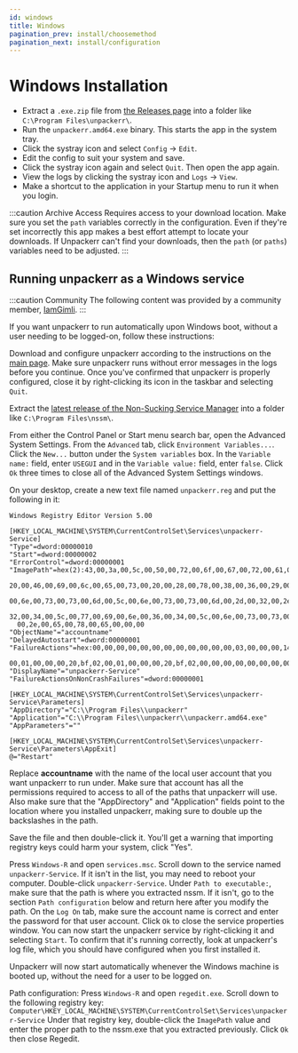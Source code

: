 ```yaml
---
id: windows
title: Windows
pagination_prev: install/choosemethod
pagination_next: install/configuration
---
```


# Windows Installation

- Extract a `.exe.zip` file from [the Releases page](https://github.com/Unpackerr/unpackerr/releases)
  into a folder like `C:\Program Files\unpackerr\`.
- Run the `unpackerr.amd64.exe` binary. This starts the app in the system tray.
- Click the systray icon and select `Config` -> `Edit`.
- Edit the config to suit your system and save.
- Click the systray icon again and select `Quit`. Then open the app again.
- View the logs by clicking the systray icon and `Logs` -> `View`.
- Make a shortcut to the application in your Startup menu to run it when you login.

:::caution Archive Access
Requires access to your download location.
Make sure you set the `path` variables correctly in the configuration.
Even if they're set incorrectly this app makes a best effort attempt to
locate your downloads. If Unpackerr can't find your downloads, then the
`path` (or `paths`) variables need to be adjusted.
:::

## Running unpackerr as a Windows service

:::caution Community
The following content was provided by a community member, [IamGimli](https://github.com/IamGimli).
:::

If you want unpackerr to run automatically upon Windows boot,
without a user needing to be logged-on, follow these instructions:

Download and configure unpackerr according to the instructions on the
[main page](https://github.com/davidnewhall/unpackerr).
Make sure unpackerr runs without error messages in the logs before you continue.
Once you've confirmed that unpackerr is properly configured, close it by
right-clicking its icon in the taskbar and selecting `Quit`.

Extract the [latest release of the Non-Sucking Service Manager](https://nssm.cc/download)
into a folder like  `C:\Program Files\nssm\`.

From either the Control Panel or Start menu search bar, open the Advanced System Settings.
From the `Advanced` tab, click `Environment Variables...`. Click the `New...` button
under the `System variables` box. In the `Variable name:` field, enter `USEGUI` and
in the `Variable value:` field, enter `false`. Click `Ok` three times to close all
of the Advanced System Settings windows.

On your desktop, create a new text file named `unpackerr.reg` and put the following in it:

```text
Windows Registry Editor Version 5.00

[HKEY_LOCAL_MACHINE\SYSTEM\CurrentControlSet\Services\unpackerr-Service]
"Type"=dword:00000010
"Start"=dword:00000002
"ErrorControl"=dword:00000001
"ImagePath"=hex(2):43,00,3a,00,5c,00,50,00,72,00,6f,00,67,00,72,00,61,00,6d,00,\
  20,00,46,00,69,00,6c,00,65,00,73,00,20,00,28,00,78,00,38,00,36,00,29,00,5c,\
  00,6e,00,73,00,73,00,6d,00,5c,00,6e,00,73,00,73,00,6d,00,2d,00,32,00,2e,00,\
  32,00,34,00,5c,00,77,00,69,00,6e,00,36,00,34,00,5c,00,6e,00,73,00,73,00,6d,\
  00,2e,00,65,00,78,00,65,00,00,00
"ObjectName"="accountname"
"DelayedAutostart"=dword:00000001
"FailureActions"=hex:00,00,00,00,00,00,00,00,00,00,00,00,03,00,00,00,14,00,00,\
  00,01,00,00,00,20,bf,02,00,01,00,00,00,20,bf,02,00,00,00,00,00,00,00,00,00
"DisplayName"="unpackerr-Service"
"FailureActionsOnNonCrashFailures"=dword:00000001

[HKEY_LOCAL_MACHINE\SYSTEM\CurrentControlSet\Services\unpackerr-Service\Parameters]
"AppDirectory"="C:\\Program Files\\unpackerr"
"Application"="C:\\Program Files\\unpackerr\\unpackerr.amd64.exe"
"AppParameters"=""

[HKEY_LOCAL_MACHINE\SYSTEM\CurrentControlSet\Services\unpackerr-Service\Parameters\AppExit]
@="Restart"
```

Replace **accountname** with the name of the local user account that you want
unpackerr to run under. Make sure that account has all the permissions required
to access to all of the paths that unpackerr will use. Also make sure that the
"AppDirectory" and "Application" fields point to the location where you installed
unpackerr, making sure to double up the backslashes in the path.

Save the file and then double-click it. You'll get a warning that importing
registry keys could harm your system, click "Yes".

Press `Windows-R` and open `services.msc`.
Scroll down to the service named `unpackerr-Service`. If it isn't in the list,
you may need to reboot your computer. Double-click `unpackerr-Service`.
Under `Path to executable:`, make sure that the path is where you extracted nssm.
If it isn't, go to the section `Path configuration` below and return here after
you modify the path. On the `Log On` tab, make sure the account name is correct
and enter the password for that user account. Click `Ok` to close the service
properties window. You can now start the unpackerr service by right-clicking
it and selecting `Start`. To confirm that it's running correctly, look at
unpackerr's log file, which you should have configured when you first installed it.

Unpackerr will now start automatically whenever the Windows machine is booted up,
without the need for a user to be logged on.

Path configuration:
Press `Windows-R` and open `regedit.exe`. Scroll down to the following registry key: `Computer\HKEY_LOCAL_MACHINE\SYSTEM\CurrentControlSet\Services\unpackerr-Service`
Under that registry key, double-click the `ImagePath` value and enter the proper
path to the nssm.exe that you extracted previously. Click `Ok` then close Regedit.